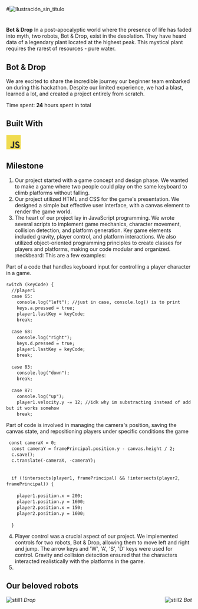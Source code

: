 
#![Ilustración_sin_título](https://github.com/yanelysvelarde/Bot-Drop/assets/95549729/89c0b0fa-dd6f-403d-a903-337d464f99b4)
# 
**Bot & Drop** In a post-apocalyptic world where the presence of life has faded into myth, two robots, Bot & Drop, exist in the desolation. They have heard data of a legendary plant located at the highest peak. This mystical plant requires the rarest of resources - pure water. 


## Bot & Drop

We are excited to share the incredible journey our beginner team embarked on during this hackathon. Despite our limited experience, we had a blast, learned a lot, and created a project entirely from scratch.

Time spent: **24** hours spent in total
 

## Built With
<p align="left">
 <a href="https://developer.mozilla.org/en-US/docs/Web/JavaScript" target="_blank"> <img src="https://raw.githubusercontent.com/devicons/devicon/master/icons/javascript/javascript-original.svg" alt="javascript" width="40" height="40"/> </a>
</p>

## Milestone
1. Our project started with a game concept and design phase. We wanted to make a game where two people could play on the same keyboard to climb platforms without falling.
2. Our project utilized HTML and CSS for the game's presentation. We designed a simple but effective user interface, with a canvas element to render the game world. 
3. The heart of our project lay in JavaScript programming. We wrote several scripts to implement game mechanics, character movement, collision detection, and platform generation. Key game elements included gravity, player control, and platform interactions. We also utilized object-oriented programming principles to create classes for players and platforms, making our code modular and organized. :neckbeard: This are a few examples:

Part of a code that handles keyboard input for controlling a player character in a game.
  ```
switch (keyCode) {
    //player1
    case 65:
      console.log("left"); //just in case, console.log() is to print
      keys.a.pressed = true;
      player1.lastKey = keyCode;
      break;

    case 68:
      console.log("right");
      keys.d.pressed = true;
      player1.lastKey = keyCode;
      break;

    case 83:
      console.log("down");
      break;

    case 87:
      console.log("up");
      player1.velocity.y -= 12; //idk why im substracting instead of add but it works somehow
      break;
```
Part of code is involved in managing the camera's position, saving the canvas state, and repositioning players under specific conditions the game
```
 const cameraX = 0;
  const cameraY = framePrincipal.position.y - canvas.height / 2;
  c.save();
  c.translate(-cameraX, -cameraY);


  if (!intersects(player1, framePrincipal) && !intersects(player2, framePrincipal)) {
    
    player1.position.x = 200;
    player1.position.y = 1600;
    player2.position.x = 150;
    player2.position.y = 1600;
    
  }
```
4. Player control was a crucial aspect of our project. We implemented controls for two robots, Bot & Drop, allowing them to move left and right and jump. The arrow keys and 'W', 'A', 'S', 'D' keys were used for control. Gravity and collision detection ensured that the characters interacted realistically with the platforms in the game.
5. 

## Our beloved robots

<div style="display: flex; justify-content: space-between;">
    <div style="text-align: center;">
        <img src="https://github.com/yanelysvelarde/Bot-Drop/assets/95549729/360bc60f-e5c2-48f3-ac09-70e7e18fef53" alt="still1" width="45%" />
        <em>Drop</em> 
    </div>
    <div style="text-align: center;">
        <img src="https://github.com/yanelysvelarde/Bot-Drop/assets/95549729/f8ed80be-5ab5-4749-89b7-5143864d9f23" alt="still2" width="45%" />
        <em>Bot</em>
    </div>
</div>


  

##

 
